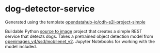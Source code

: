 dog-detector-service
==============================

Generated using the template [opendatahub-io/odh-s2i-project-simple](https://github.com/opendatahub-io/odh-s2i-project-simple)

Buildable Python [source to image](https://github.com/openshift/source-to-image) project that creates a simple REST service that detects dogs.  Takes a pretrained object detection model from [openimages_v4/ssd/mobilenet_v2](https://tfhub.dev/google/openimages_v4/ssd/mobilenet_v2/1).  Jupyter Notebooks for working with the model included.